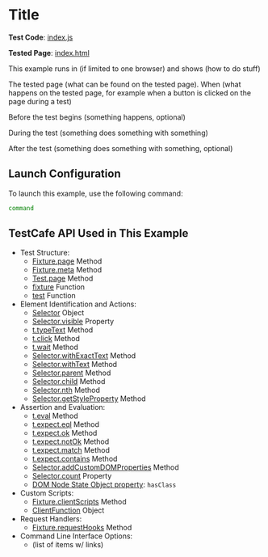 # Title

**Test Code**: [index.js](index.js)

**Tested Page**: [index.html](index.html)

This example runs in (if limited to one browser) and shows (how to do stuff)

The tested page (what can be found on the tested page). When (what happens on the tested page, for example when a button is clicked on the page during a test)

Before the test begins (something happens, optional)

During the test (something does something with something)

After the test (something does something with something, optional)

## Launch Configuration

To launch this example, use the following command:

```sh
command
```

## TestCafe API Used in This Example

* Test Structure:
  * [Fixture.page](https://devexpress.github.io/testcafe/documentation/reference/test-api/fixture/page.html) Method
  * [Fixture.meta](https://devexpress.github.io/testcafe/documentation/reference/test-api/fixture/meta.html) Method
  * [Test.page](https://devexpress.github.io/testcafe/documentation/reference/test-api/test/page.html) Method
  * [fixture](https://devexpress.github.io/testcafe/documentation/reference/test-api/global/fixture.html) Function
  * [test](https://devexpress.github.io/testcafe/documentation/reference/test-api/global/test.html) Function
* Element Identification and Actions:
  * [Selector](https://devexpress.github.io/testcafe/documentation/reference/test-api/selector/) Object
  * [Selector.visible](https://devexpress.github.io/testcafe/documentation/reference/test-api/domnodestate.html) Property
  * [t.typeText](https://devexpress.github.io/testcafe/documentation/reference/test-api/testcontroller/typetext.html) Method
  * [t.click](https://devexpress.github.io/testcafe/documentation/reference/test-api/testcontroller/click.html) Method
  * [t.wait](https://devexpress.github.io/testcafe/documentation/reference/test-api/testcontroller/wait.html) Method
  * [Selector.withExactText](https://devexpress.github.io/testcafe/documentation/reference/test-api/selector/withexacttext.html) Method
  * [Selector.withText](https://devexpress.github.io/testcafe/documentation/reference/test-api/selector/withtext.html) Method
  * [Selector.parent](https://devexpress.github.io/testcafe/documentation/reference/test-api/selector/parent.html) Method
  * [Selector.child](https://devexpress.github.io/testcafe/documentation/reference/test-api/selector/child.html) Method
  * [Selector.nth](https://devexpress.github.io/testcafe/documentation/reference/test-api/selector/nth.html) Method
  * [Selector.getStyleProperty](https://devexpress.github.io/testcafe/documentation/reference/test-api/domnodestate.html) Method
* Assertion and Evaluation:
  * [t.eval](https://devexpress.github.io/testcafe/documentation/reference/test-api/testcontroller/eval.html) Method
  * [t.expect.eql](https://devexpress.github.io/testcafe/documentation/reference/test-api/testcontroller/expect/eql.html) Method
  * [t.expect.ok](https://devexpress.github.io/testcafe/documentation/reference/test-api/testcontroller/expect/ok.html) Method
  * [t.expect.notOk](https://devexpress.github.io/testcafe/documentation/reference/test-api/testcontroller/expect/notok.html) Method
  * [t.expect.match](https://devexpress.github.io/testcafe/documentation/reference/test-api/testcontroller/expect/match.html) Method
  * [t.expect.contains](https://devexpress.github.io/testcafe/documentation/reference/test-api/testcontroller/expect/contains.html) Method
  * [Selector.addCustomDOMProperties](https://devexpress.github.io/testcafe/documentation/reference/test-api/selector/addcustomdomproperties.html) Method
  * [Selector.count](https://devexpress.github.io/testcafe/documentation/reference/test-api/selector/count.html) Property
  * [DOM Node State Object property](https://devexpress.github.io/testcafe/documentation/reference/test-api/domnodestate.html): `hasClass`
* Custom Scripts:
  * [Fixture.clientScripts](https://devexpress.github.io/testcafe/documentation/reference/test-api/fixture/clientscripts.html) Method
  * [ClientFunction](https://devexpress.github.io/testcafe/documentation/reference/test-api/clientfunction/) Object
* Request Handlers:
  * [Fixture.requestHooks](https://devexpress.github.io/testcafe/documentation/reference/test-api/fixture/requesthooks.html) Method
* Command Line Interface Options:
  * (list of items w/ links)